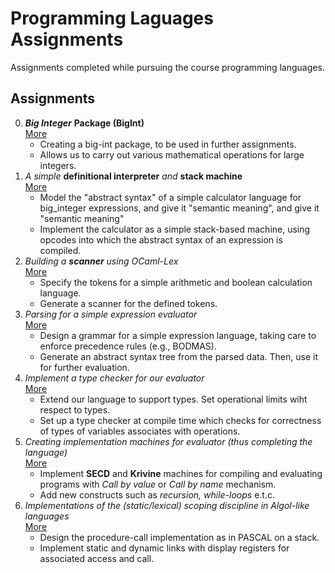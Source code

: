 
# Programming Laguages Assignments

Assignments completed while pursuing the course programming languages.

## Assignments

0.  ***Big Integer*** **Package (BigInt)** <br>
    [More](./Assignment%200/README.md)
    - Creating a big-int package, to be used in further assignments.
    - Allows us to carry out various mathematical operations for large integers.
1.  _A simple_ **definitional interpreter** _and_ **stack machine** <br>
    [More](./Assignment%201/README.md)
    - Model the "abstract syntax" of a simple calculator language for big_integer expressions, and give it "semantic meaning", and give it "semantic meaning"
    - Implement the calculator as a simple stack-based machine, using opcodes into which the abstract syntax of an expression is compiled.
2. _Building a_ ***scanner*** _using OCaml-Lex_ <br>
    [More](./Assignment%202/README.md)
    - Specify the tokens for a simple arithmetic and boolean calculation language.
    - Generate a scanner for the defined tokens.
3. _Parsing for a simple expression evaluator_ <br>
    [More](./Assignment%203/README.md)
    - Design a grammar for a simple expression language, taking care to enforce precedence rules (e.g., BODMAS).
    - Generate an abstract syntax tree from the parsed data. Then, use it for further evaluation.
3. _Implement a type checker for our evaluator_ <br>
    [More](./Assignment%204/README.md)
    - Extend our language to support types. Set operational limits wiht respect to types.
    - Set up a type checker at compile time which checks for correctness of types of variables associates with operations.
3. _Creating implementation machines for evaluator (thus completing the language)_ <br>
    [More](./Assignment%205/README.md)
    - Implement **SECD** and **Krivine** machines for compiling and evaluating programs with *Call by value* or *Call by name* mechanism.
    - Add new constructs such as *recursion, while-loops* e.t.c.
3. _Implementations of the (static/lexical) scoping discipline in Algol-like languages_ <br>
    [More](./Assignment%206/README.md)
    - Design the procedure-call implementation as in PASCAL on a stack.
    - Implement static and dynamic links with display registers for associated access and call.
